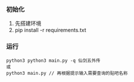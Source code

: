 ### 初始化
1. 先搭建环境
2. pip install -r requirements.txt
### 运行
```shell
python3 python3 main.py -q 仙剑五外传
或
python3 main.py // 再根据提示输入需要查询的贴吧名称
```